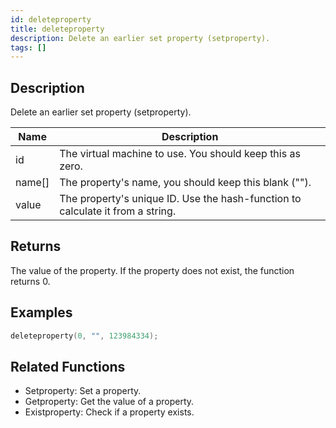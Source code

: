 ```yaml
---
id: deleteproperty
title: deleteproperty
description: Delete an earlier set property (setproperty).
tags: []
---
```


## Description

Delete an earlier set property (setproperty).

| Name   | Description                                                                    |
| ------ | ------------------------------------------------------------------------------ |
| id     | The virtual machine to use. You should keep this as zero.                      |
| name[] | The property's name, you should keep this blank ("").                          |
| value  | The property's unique ID. Use the hash-function to calculate it from a string. |

## Returns

The value of the property. If the property does not exist, the function returns 0.

## Examples

```c
deleteproperty(0, "", 123984334);
```

## Related Functions

- Setproperty: Set a property.
- Getproperty: Get the value of a property.
- Existproperty: Check if a property exists.
